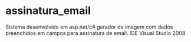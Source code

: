 # assinatura_email
Sistema desenvolvido em asp.net/c# gerador de imagem com dados preenchidos em campos para assinatura de email.
IDE Visual Studio 2008
